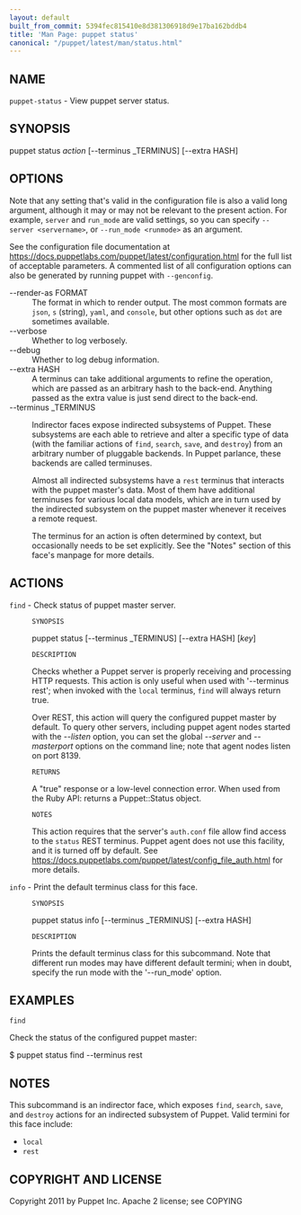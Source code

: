 ```yaml
---
layout: default
built_from_commit: 5394fec815410e8d381306918d9e17ba162bddb4
title: 'Man Page: puppet status'
canonical: "/puppet/latest/man/status.html"
---
```


<div class='mp'>
<h2 id="NAME">NAME</h2>
<p class="man-name">
  <code>puppet-status</code> - <span class="man-whatis">View puppet server status.</span>
</p>

<h2 id="SYNOPSIS">SYNOPSIS</h2>

<p>puppet status <var>action</var> [--terminus _TERMINUS] [--extra HASH]</p>

<h2 id="OPTIONS">OPTIONS</h2>

<p>Note that any setting that's valid in the configuration
file is also a valid long argument, although it may or may not be
relevant to the present action. For example, <code>server</code> and <code>run_mode</code> are valid
settings, so you can specify <code>--server &lt;servername></code>, or
<code>--run_mode &lt;runmode></code> as an argument.</p>

<p>See the configuration file documentation at
<a href="https://docs.puppetlabs.com/puppet/latest/configuration.html" data-bare-link="true">https://docs.puppetlabs.com/puppet/latest/configuration.html</a> for the
full list of acceptable parameters. A commented list of all
configuration options can also be generated by running puppet with
<code>--genconfig</code>.</p>

<dl>
<dt>--render-as FORMAT</dt><dd>The format in which to render output. The most common formats are <code>json</code>,
<code>s</code> (string), <code>yaml</code>, and <code>console</code>, but other options such as <code>dot</code> are
sometimes available.</dd>
<dt>--verbose</dt><dd>Whether to log verbosely.</dd>
<dt class="flush">--debug</dt><dd>Whether to log debug information.</dd>
<dt>--extra HASH</dt><dd>A terminus can take additional arguments to refine the operation, which
are passed as an arbitrary hash to the back-end.  Anything passed as
the extra value is just send direct to the back-end.</dd>
<dt>--terminus _TERMINUS</dt><dd><p>Indirector faces expose indirected subsystems of Puppet. These
subsystems are each able to retrieve and alter a specific type of data
(with the familiar actions of <code>find</code>, <code>search</code>, <code>save</code>, and <code>destroy</code>)
from an arbitrary number of pluggable backends. In Puppet parlance,
these backends are called terminuses.</p>

<p>Almost all indirected subsystems have a <code>rest</code> terminus that interacts
with the puppet master's data. Most of them have additional terminuses
for various local data models, which are in turn used by the indirected
subsystem on the puppet master whenever it receives a remote request.</p>

<p>The terminus for an action is often determined by context, but
occasionally needs to be set explicitly. See the "Notes" section of this
face's manpage for more details.</p></dd>
</dl>


<h2 id="ACTIONS">ACTIONS</h2>

<dl>
<dt><code>find</code> - Check status of puppet master server.</dt><dd><p><code>SYNOPSIS</code></p>

<p>puppet status [--terminus _TERMINUS] [--extra HASH] [<var>key</var>]</p>

<p><code>DESCRIPTION</code></p>

<p>Checks whether a Puppet server is properly receiving and processing
HTTP requests. This action is only useful when used with '--terminus
rest'; when invoked with the <code>local</code> terminus, <code>find</code> will always
return true.</p>

<p>Over REST, this action will query the configured puppet master by default.
To query other servers, including puppet agent nodes started with the
<var>--listen</var> option, you can set the global <var>--server</var> and <var>--masterport</var>
options on the command line; note that agent nodes listen on port 8139.</p>

<p><code>RETURNS</code></p>

<p>A "true" response or a low-level connection error. When used from the Ruby
API: returns a Puppet::Status object.</p>

<p><code>NOTES</code></p>

<p>This action requires that the server's <code>auth.conf</code> file allow find
access to the <code>status</code> REST terminus. Puppet agent does not use this
facility, and it is turned off by default. See
<a href="https://docs.puppetlabs.com/puppet/latest/config_file_auth.html" data-bare-link="true">https://docs.puppetlabs.com/puppet/latest/config_file_auth.html</a>
for more details.</p></dd>
<dt><code>info</code> - Print the default terminus class for this face.</dt><dd><p><code>SYNOPSIS</code></p>

<p>puppet status info [--terminus _TERMINUS] [--extra HASH]</p>

<p><code>DESCRIPTION</code></p>

<p>Prints the default terminus class for this subcommand. Note that different
run modes may have different default termini; when in doubt, specify the
run mode with the '--run_mode' option.</p></dd>
</dl>


<h2 id="EXAMPLES">EXAMPLES</h2>

<p><code>find</code></p>

<p>Check the status of the configured puppet master:</p>

<p>$ puppet status find --terminus rest</p>

<h2 id="NOTES">NOTES</h2>

<p>This subcommand is an indirector face, which exposes <code>find</code>, <code>search</code>, <code>save</code>,
and <code>destroy</code> actions for an indirected subsystem of Puppet. Valid termini for
this face include:</p>

<ul>
<li><code>local</code></li>
<li><code>rest</code></li>
</ul>


<h2 id="COPYRIGHT-AND-LICENSE">COPYRIGHT AND LICENSE</h2>

<p>Copyright 2011 by Puppet Inc.
Apache 2 license; see COPYING</p>

</div>
